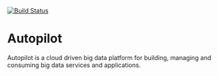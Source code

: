 [![Build Status](https://travis-ci.org/autopilot-paas/autopilot.svg?branch=master)](https://travis-ci.org/autopilot-paas/autopilot)

Autopilot
=========

Autopilot is a cloud driven big data platform for building, managing and consuming big data
services and applications.
